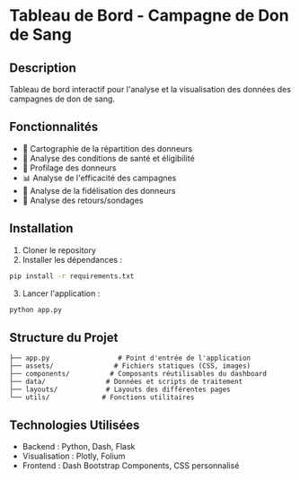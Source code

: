 # Tableau de Bord - Campagne de Don de Sang

## Description
Tableau de bord interactif pour l'analyse et la visualisation des données des campagnes de don de sang.

## Fonctionnalités
- 📍 Cartographie de la répartition des donneurs
- 🏥 Analyse des conditions de santé et éligibilité
- 🔬 Profilage des donneurs
- 📊 Analyse de l'efficacité des campagnes
- 🔄 Analyse de la fidélisation des donneurs
- 💬 Analyse des retours/sondages

## Installation

1. Cloner le repository
2. Installer les dépendances :
```bash
pip install -r requirements.txt
```

3. Lancer l'application :
```bash
python app.py
```

## Structure du Projet
```
├── app.py                 # Point d'entrée de l'application
├── assets/               # Fichiers statiques (CSS, images)
├── components/          # Composants réutilisables du dashboard
├── data/               # Données et scripts de traitement
├── layouts/            # Layouts des différentes pages
└── utils/             # Fonctions utilitaires
```

## Technologies Utilisées
- Backend : Python, Dash, Flask
- Visualisation : Plotly, Folium
- Frontend : Dash Bootstrap Components, CSS personnalisé
